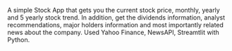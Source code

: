 A simple Stock App that gets you the current stock price, monthly, yearly and 5 yearly stock trend. 
In addition, get the dividends information, analyst recommendations, major holders information and most importantly related news about the company.
Used Yahoo Finance, NewsAPI, Streamtlit with Python.
